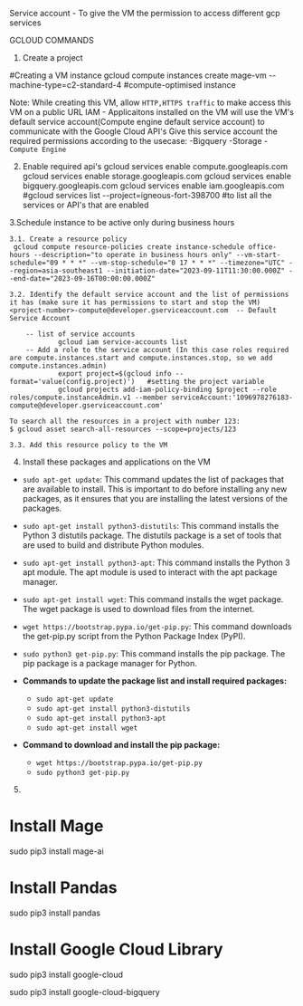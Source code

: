 Service account - To give the VM the permission to access different gcp services 

GCLOUD COMMANDS

1. Create a project

#Creating a VM instance
gcloud compute instances create mage-vm --machine-type=c2-standard-4 #compute-optimised instance
 
 Note: While creating this VM, 
            allow `HTTP,HTTPS traffic` to make access this VM on a public URL
            IAM - Applicaitons installed on the VM will use the VM's default service account(Compute engine default service account) to communicate with the Google Cloud API's
            Give this service account the required permissions according to the usecase:
                -Bigquery
                -Storage
                -`Compute Engine`


2. Enable required api's
gcloud services enable compute.googleapis.com
gcloud services enable storage.googleapis.com
gcloud services enable bigquery.googleapis.com
gcloud services enable iam.googleapis.com
#gcloud services list --project=igneous-fort-398700 #to list all the services or API's that are enabled

3.Schedule instance to be active only during business hours

    3.1. Create a resource policy
     gcloud compute resource-policies create instance-schedule office-hours --description="to operate in business hours only" --vm-start-schedule="09 * * *" --vm-stop-schedule="0 17 * * *" --timezone="UTC" --region=asia-southeast1 --initiation-date="2023-09-11T11:30:00.000Z" --end-date="2023-09-16T00:00:00.000Z" 

    3.2. Identify the default service account and the list of permissions it has (make sure it has permissions to start and stop the VM)
    <project-number>-compute@developer.gserviceaccount.com  -- Default Service Account

        -- list of service accounts
                gcloud iam service-accounts list
        -- Add a role to the service account (In this case roles required are compute.instances.start and compute.instances.stop, so we add compute.instances.admin)
                export project=$(gcloud info --format='value(config.project)')   #setting the project variable
                gcloud projects add-iam-policy-binding $project --role roles/compute.instanceAdmin.v1 --member serviceAccount:'1096978276183-compute@developer.gserviceaccount.com'

    To search all the resources in a project with number 123:
    $ gcloud asset search-all-resources --scope=projects/123

    3.3. Add this resource policy to the VM

4. Install these packages and applications on the VM


* `sudo apt-get update`: This command updates the list of packages that are available to install. This is important to do before installing any new packages, as it ensures that you are installing the latest versions of the packages.
* `sudo apt-get install python3-distutils`: This command installs the Python 3 distutils package. The distutils package is a set of tools that are used to build and distribute Python modules.
* `sudo apt-get install python3-apt`: This command installs the Python 3 apt module. The apt module is used to interact with the apt package manager.
* `sudo apt-get install wget`: This command installs the wget package. The wget package is used to download files from the internet.
* `wget https://bootstrap.pypa.io/get-pip.py`: This command downloads the get-pip.py script from the Python Package Index (PyPI).
* `sudo python3 get-pip.py`: This command installs the pip package. The pip package is a package manager for Python.


* **Commands to update the package list and install required packages:**
    * `sudo apt-get update`
    * `sudo apt-get install python3-distutils`
    * `sudo apt-get install python3-apt`
    * `sudo apt-get install wget`
* **Command to download and install the pip package:**
    * `wget https://bootstrap.pypa.io/get-pip.py`
    * `sudo python3 get-pip.py`


5. 
# Install Mage
sudo pip3 install mage-ai

# Install Pandas
sudo pip3 install pandas

# Install Google Cloud Library
sudo pip3 install google-cloud

sudo pip3 install google-cloud-bigquery



